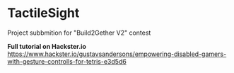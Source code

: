 # TactileSight
Project subbmition for "Build2Gether V2" contest

**Full tutorial on Hackster.io**
https://www.hackster.io/gustavsandersons/empowering-disabled-gamers-with-gesture-controlls-for-tetris-e3d5d6
